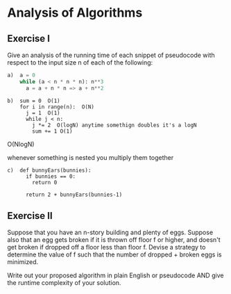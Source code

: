 # Analysis of Algorithms

## Exercise I

Give an analysis of the running time of each snippet of
pseudocode with respect to the input size n of each of the following:

```python
a)  a = 0
    while (a < n * n * n): n**3
      a = a + n * n => a + n**2
```

```
b)  sum = 0  O(1)
    for i in range(n):  O(N)
      j = 1  O(1)
      while j < n:
        j *= 2  O(logN) anytime somethign doubles it's a logN
        sum += 1 O(1)
```

O(NlogN)

whenever something is nested you multiply them together

```
c)  def bunnyEars(bunnies):
      if bunnies == 0:
        return 0

      return 2 + bunnyEars(bunnies-1)
```

## Exercise II

Suppose that you have an n-story building and plenty of eggs. Suppose also that an egg gets broken if it is thrown off floor f or higher, and doesn't get broken if dropped off a floor less than floor f. Devise a strategy to determine the value of f such that the number of dropped + broken eggs is minimized.

Write out your proposed algorithm in plain English or pseudocode AND give the runtime complexity of your solution.
